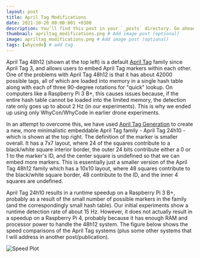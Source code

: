 ```yaml
---
layout: post
title: April Tag Modifications
date: 2021-10-20 00:00:001 +0300
description: You’ll find this post in your `_posts` directory. Go ahead and edit it and re-build the site to see your changes. # Add post description (optional)
thumbnail: apriltag_modifications.png # Add image post (optional)
image: apriltag_modifications.png # Add image post (optional)
tags: [whycode] # add tag
---
```


April Tag 48h12 (shown at the top left) is a default [April Tag](https://april.eecs.umich.edu/software/apriltag#:~:text=AprilTag%20is%20a%20visual%20fiducial,tags%20relative%20to%20the%20camera.) family since April Tag 3, and allows users to embed April Tag markers within each other.
One of the problems with April Tag 48h12 is that it has about 42000 possible tags, all of which are loaded into memory in a single hash table along with each of three 90-degree rotations for "quick" lookup.
On computers like a Raspberry Pi 3 B+, this causes issues because, if the entire hash table cannot be loaded into the limited memory, the detection rate only goes up to about 2 Hz (in our experiments).
This is why we ended up using only WhyCon/WhyCode in earlier drone experiments.

In an attempt to overcome this, we have used [April Tag Generation](https://github.com/AprilRobotics/apriltag-generation) to create a new, more minimalistic embeddable April Tag family - April Tag 24h10 - which is shown at the top right.
The definition of the marker is smaller overall.
It has a 7x7 layout, where 24 of the squares contribute to a black/white square interior border, the outer 24 bits contribute either a 0 or 1 to the marker's ID, and the center square is undefined so that we can embed more markers.
This is essentially just a smaller version of the April Tag 48h12 family which has a 10x10 layout, where 48 squares contribute to the black/white square border, 48 contribute to the ID, and the inner 4 squares are undefined.

April Tag 24h10 results in a runtime speedup on a Raspberry Pi 3 B+, probably as a result of the small number of possible markers in the family (and the correspondingly small hash table).
Our initial experiments show a runtime detection rate of about 15 Hz.
However, it does not actually result in a speedup on a Raspberry Pi 4, probably because it has enough RAM and processor power to handle the 48h12 system.
The figure below shows the speed comparisons of the April Tag systems (plus some other systems that I will address in another post/publication).

![Speed Plot]({{site.baseurl}}/assets/images/violin_plot_speed_five_member.png)
